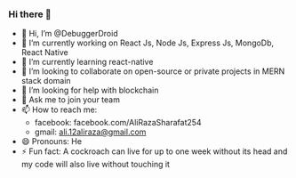 ### Hi there 👋

<!--
**AliRazaSharafat/AliRazaSharafat** is a ✨ _special_ ✨ repository because its `README.md` (this file) appears on your GitHub profile.
-->
- 👋 Hi, I’m @DebuggerDroid
- 🔭 I’m currently working on React Js, Node Js, Express Js, MongoDb, React Native
- 🌱 I’m currently learning react-native
- 👯 I’m looking to collaborate on open-source or private projects in MERN stack domain
- 🤔 I’m looking for help with blockchain
- 💬 Ask me to join your team
- 📫 How to reach me:
  -    facebook:  facebook.com/AliRazaSharafat254
  -    gmail:     ali.12aliraza@gmail.com
- 😄 Pronouns: He
- ⚡ Fun fact: A cockroach can live for up to one week without its head and my code will also live without touching it
